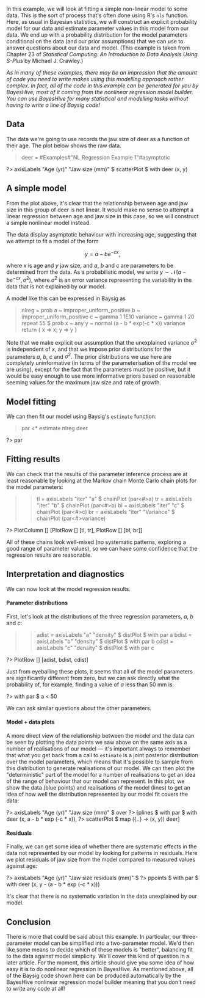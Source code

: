 In this example, we will look at fitting a simple non-linear model to some data.  This is the sort of process that's often done using R's `nls` function.  Here, as usual in Bayesian statistics, we will construct an explicit probability model for our data and estimate parameter values in this model from our data.  We end up with a probability distribution for the model parameters conditional on the data (and our prior assumptions) that we can use to answer questions about our data and model.  (This example is taken from Chapter 23 of *Statistical Computing: An Introduction to Data Analysis Using S-Plus* by Michael J. Crawley.)

*As in many of these examples, there may be an impression that the amount of code you need to write makes using this modelling approach rather complex.  In fact, all of the code in this example can be generated for you by BayesHive, most of it coming from the nonlinear regression model builder.  You can use BayesHive for many statistical and modelling tasks without having to write a line of Baysig code!*


## Data

The data we're going to use records the jaw size of deer as a function of their age.  The plot below shows the raw data.

> deer = #Examples#"NL Regression Example 1"#asymptotic

?> axisLabels "Age (yr)" "Jaw size (mm)" $ scatterPlot $ with deer (x, y)


## A simple model

From the plot above, it's clear that the relationship between age and jaw size in this group of deer is not linear.  It would make no sense to attempt a linear regression between age and jaw size in this case, so we will construct a simple nonlinear model instead.

The data display asymptotic behaviour with increasing age, suggesting that we attempt to fit a model of the form

$$y = a - b e^{-cx},$$

where $x$ is age and $y$ jaw size, and $a$, $b$ and $c$ are parameters to be determined from the data.  As a probabilistic model, we write $y \sim \mathcal{N}(a - b e^{-c x}, \sigma^2)$, where $\sigma^2$ is an error variance representing the variability in the data that is not explained by our model.

A model like this can be expressed in Baysig as

> nlreg = prob
>   a ~ improper_uniform_positive
>   b ~ improper_uniform_positive
>   c ~ gamma 1 1E10
>   variance ~ gamma 1 20
>   repeat 55 $ prob
>     x ~ any
>     y ~ normal (a - b * exp(-c * x)) variance
>     return { x => x; y => y }

Note that we make explicit our assumption that the unexplained variance $\sigma^2$ is independent of $x$, and that we impose prior distributions for the parameters $a$, $b$, $c$ and $\sigma^2$.  The prior distributions we use here are completely uninformative (in terms of the parameterisation of the model we are using), except for the fact that the parameters must be positive, but it would be easy enough to use more informative priors based on reasonable seeming values for the maximum jaw size and rate of growth.


## Model fitting

We can then fit our model using Baysig's `estimate` function:

> par <* estimate nlreg deer

?> par


## Fitting results

We can check that the results of the parameter inference process are at least reasonable by looking at the Markov chain Monte Carlo chain plots for the model parameters:

>> tl = axisLabels "iter" "a" $ chainPlot (par<#>a)
>> tr = axisLabels "iter" "b" $ chainPlot (par<#>b)
>> bl = axisLabels "iter" "c" $ chainPlot (par<#>c)
>> br = axisLabels "iter" "Variance" $ chainPlot (par<#>variance)

?> PlotColumn [] [PlotRow [] [tl, tr], PlotRow [] [bl, br]]

All of these chains look well-mixed (no systematic patterns, exploring a good range of parameter values), so we can have some confidence that the regression results are reasonable.


## Interpretation and diagnostics

We can now look at the model regression results.

#### Parameter distributions

First, let's look at the distributions of the three regression parameters, $a$, $b$ and $c$:

>> adist = axisLabels "a" "density" $ distPlot $ with par a
>> bdist = axisLabels "b" "density" $ distPlot $ with par b
>> cdist = axisLabels "c" "density" $ distPlot $ with par c

?> PlotRow [] [adist, bdist, cdist]

Just from eyeballing these plots, it seems that all of the model parameters are significantly different from zero, but we can ask directly what the probability of, for example, finding a value of $a$ less than 50 mm is:

?> with par $ a < 50

We can ask similar questions about the other parameters.

#### Model + data plots

A more direct view of the relationship between the model and the data can be seen by plotting the data points we saw above on the same axis as a number of realisations of our model &mdash; it's important always to remember that what you get back from a call to `estimate` is a joint posterior distribution over the model parameters, which means that it's possible to sample from this distribution to generate realisations of our model.  We can then plot the "deterministic" part of the model for a number of realisations to get an idea of the range of behaviour that our model can represent.  In this plot, we show the data (blue points) and realisations of the model (lines) to get an idea of how well the distribution represented by our model fit covers the data:

?> axisLabels "Age (yr)" "Jaw size (mm)" $ over
?>    [plines $ with par $ with deer (x, a - b * exp (-c * x)),
?>     scatterPlot $ map (\{..} -> (x, y)) deer]

#### Residuals

Finally, we can get some idea of whether there are systematic effects in the data not represented by our model by looking for patterns in residuals.  Here we plot residuals of jaw size from the model compared to measured values against age:

?> axisLabels "Age (yr)" "Jaw size residuals (mm)" $
?>   ppoints $ with par $ with deer (x, y - (a - b * exp (-c * x)))

It's clear that there is no systematic variation in the data unexplained by our model.


## Conclusion

There is more that could be said about this example.  In particular, our three-parameter model can be simplified into a two-parameter model.  We'd then like some means to decide which of these models is "better", balancing fit to the data against model simplicity.  We'll cover this kind of question in a later article.  For the moment, this article should give you some idea of how easy it is to do nonlinear regression in BayesHive.  As mentioned above, all of the Baysig code shown here can be produced automatically by the BayesHive nonlinear regression model builder meaning that you don't need to write any code at all!

